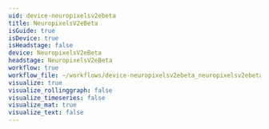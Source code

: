 ```yaml
---
uid: device-neuropixelsv2ebeta
title: NeuropixelsV2eBeta
isGuide: true
isDevice: true
isHeadstage: false
device: NeuropixelsV2eBeta
headstage: NeuropixelsV2eBeta
workflow: true
workflow_file: ~/workflows/device-neuropixelsv2ebeta_neuropixelsv2ebetaheadstage.bonsai
visualize: true
visualize_rollinggraph: false
visualize_timeseries: false
visualize_mat: true
visualize_text: false
---
```

